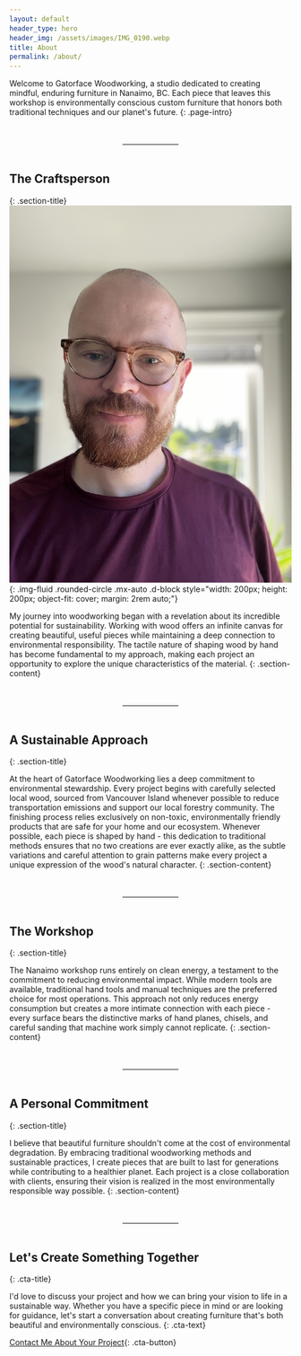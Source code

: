 ```yaml
---
layout: default
header_type: hero
header_img: /assets/images/IMG_0190.webp
title: About
permalink: /about/
---
```


<style>
h1, h2, h3, h4, h5, h6 {
  color: var(--primary);
}

.hero-image {
  width: 100%;
  height: 300px;
  object-fit: cover;
  object-position: center;
  margin: 0 0 2rem 0;
}

.page-intro {
  font-size: 1.2rem;
  line-height: 1.6;
  text-align: center;
  max-width: 800px;
  margin: 2rem auto;
  color: #333;
}

hr {
  border: none;
  border-top: 1px solid #eee;
  margin: 3rem auto;
  max-width: 100px;
}

.section-title {
  margin: 2rem 0 1rem;
  font-size: 1.8rem;
  text-align: center;
}

.section-content {
  max-width: 800px;
  margin: 0 auto 2rem;
  line-height: 1.6;
  color: #444;
}

.cta-title {
  text-align: center;
  font-size: 2rem;
  margin: 3rem 0 1rem;
}

.cta-text {
  text-align: center;
  max-width: 600px;
  margin: 0 auto 2rem;
  line-height: 1.6;
}

.cta-button {
  display: block;
  width: fit-content;
  margin: 2rem auto;
  padding: 1rem 2rem;
  background-color: var(--secondary);
  color: var(--secondary-inverse) !important;
  text-decoration: none;
  border-radius: 4px;
  font-weight: bold;
  transition: background-color 0.3s ease;
}

.cta-button:hover {
  background-color: var(--secondary-dark);
  text-decoration: none;
  color: var(--secondary-inverse) !important;
}

@media (max-width: 768px) {
  .hero-image {
    height: 200px;
  }
}
</style>
Welcome to Gatorface Woodworking, a studio dedicated to creating mindful, enduring furniture in Nanaimo, BC. Each piece that leaves this workshop is environmentally conscious custom furniture that honors both traditional techniques and our planet's future.
{: .page-intro}

---

## The Craftsperson
{: .section-title}
![Paul at Gatorface Woodworking](/assets/images/IMG_0002.webp){: .img-fluid .rounded-circle .mx-auto .d-block style="width: 200px; height: 200px; object-fit: cover; margin: 2rem auto;"}


My journey into woodworking began with a revelation about its incredible potential for sustainability. Working with wood offers an infinite canvas for creating beautiful, useful pieces while maintaining a deep connection to environmental responsibility. The tactile nature of shaping wood by hand has become fundamental to my approach, making each project an opportunity to explore the unique characteristics of the material.
{: .section-content}

---

## A Sustainable Approach
{: .section-title}

At the heart of Gatorface Woodworking lies a deep commitment to environmental stewardship. Every project begins with carefully selected local wood, sourced from Vancouver Island whenever possible to reduce transportation emissions and support our local forestry community.
The finishing process relies exclusively on non-toxic, environmentally friendly products that are safe for your home and our ecosystem. Whenever possible, each piece is shaped by hand - this dedication to traditional methods ensures that no two creations are ever exactly alike, as the subtle variations and careful attention to grain patterns make every project a unique expression of the wood's natural character.
{: .section-content}

---

## The Workshop
{: .section-title}

The Nanaimo workshop runs entirely on clean energy, a testament to the commitment to reducing environmental impact. While modern tools are available, traditional hand tools and manual techniques are the preferred choice for most operations. This approach not only reduces energy consumption but creates a more intimate connection with each piece - every surface bears the distinctive marks of hand planes, chisels, and careful sanding that machine work simply cannot replicate.
{: .section-content}

---

## A Personal Commitment
{: .section-title}

I believe that beautiful furniture shouldn't come at the cost of environmental degradation. By embracing traditional woodworking methods and sustainable practices, I create pieces that are built to last for generations while contributing to a healthier planet. Each project is a close collaboration with clients, ensuring their vision is realized in the most environmentally responsible way possible.
{: .section-content}

---

## Let's Create Something Together
{: .cta-title}

I'd love to discuss your project and how we can bring your vision to life in a sustainable way. Whether you have a specific piece in mind or are looking for guidance, let's start a conversation about creating furniture that's both beautiful and environmentally conscious.
{: .cta-text}

[Contact Me About Your Project](/contact/){: .cta-button} 